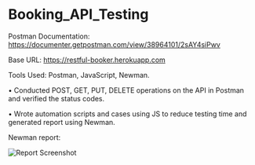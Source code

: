 # Booking_API_Testing

Postman Documentation: https://documenter.getpostman.com/view/38964101/2sAY4siPwv

Base URL: https://restful-booker.herokuapp.com

Tools Used: Postman, JavaScript, Newman. 

•	Conducted POST, GET, PUT, DELETE operations on the API in Postman and verified the status codes.

•	Wrote automation scripts and cases using JS to reduce testing time and generated report using Newman. 

Newman report: 

![Report Screenshot](https://github.com/user-attachments/assets/499fe384-af09-487c-af62-8426e1235c6c)


